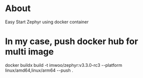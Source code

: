 # About
Easy Start Zephyr using docker container

# In my case, push docker hub for multi image
docker buildx build -t imwoo/zephyr:v3.3.0-rc3 --platform linux/amd64,linux/arm64 --push .
